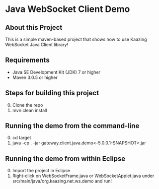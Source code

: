 Java WebSocket Client Demo
========================

About this Project
------------------
This is a simple maven-based project that shows how to use Kaazing WebSocket Java Client library!

Requirements
------------
* Java SE Development Kit (JDK) 7 or higher
* Maven 3.0.5 or higher

Steps for building this project
--------------------------------
0. Clone the repo
0. mvn clean install

Running the demo from the command-line
---------------------------------------
0. cd target
0. java -cp . -jar gateway.client.java.demo<-5.0.0.1-SNAPSHOT>.jar

Running the demo from within Eclipse
------------------------------------
0. Import the project in Eclipse
0. Right-click on WebSocketFrame.java or WebSocketApplet.java under src/main/java/org.kaazing.net.ws.demo and run!
